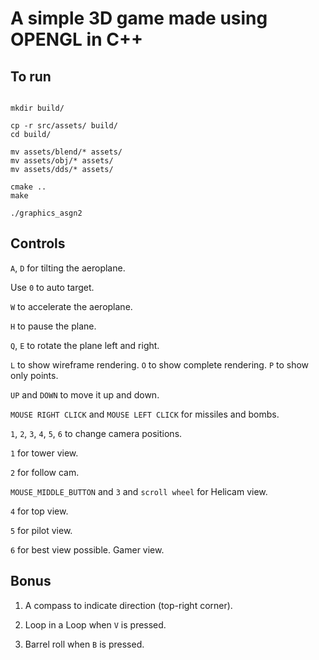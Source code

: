 # A simple 3D game made using OPENGL in C++

## To run

```shell

mkdir build/

cp -r src/assets/ build/
cd build/

mv assets/blend/* assets/
mv assets/obj/* assets/
mv assets/dds/* assets/

cmake ..
make

./graphics_asgn2

```

## Controls

`A`, `D` for tilting the aeroplane.

Use `0` to auto target.

`W` to accelerate the aeroplane.

`H` to pause the plane.

`Q`, `E` to rotate the plane left and right.

`L` to show wireframe rendering.
`O` to show complete rendering.
`P` to show only points.

`UP` and `DOWN` to move it up and down.

`MOUSE RIGHT CLICK` and `MOUSE LEFT CLICK` for missiles and bombs.

`1`, `2`, `3`, `4`, `5`, `6` to change camera positions.

`1` for tower view.

`2` for follow cam.

`MOUSE_MIDDLE_BUTTON` and `3` and `scroll wheel` for Helicam view.

`4` for top view.

`5` for pilot view.

`6` for best view possible. Gamer view.

## Bonus

1. A compass to indicate direction (top-right corner).

2. Loop in a Loop when `V` is pressed.

3. Barrel roll when `B` is pressed.

<!-- 2.  -->